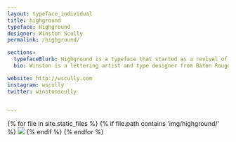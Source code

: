 ```yaml
---
layout: typeface_individual
title: highground
typeface: Highground
designer: Winston Scully
permalink: /highground/

sections:
  typefaceBlurb: Highground is a typeface that started as a revival of the Rotunda style and formed into display face for punk band posters. It is based on broad edge calligraphy and attempts to emit a feeling of anarchy.
  bio: Winston is a lettering artist and type designer from Baton Rouge, LA currently living in Oakland, CA. His day job is a graphic designer for <a href="http://mybkr.com">bkr</a>. He has practiced lettering for a little over five years and type design for about one year. He loves punk bands, supporting your local scene, and band poster design. 

website: http://wscully.com
instagram: wscully
twitter: winstonscully


---
```


<div class="typeface__images">
{% for file in site.static_files %}
  {% if file.path contains 'img/highground/' %}
    <img src="{{ file.path }}" />
  {% endif %}
{% endfor %}
</div>
